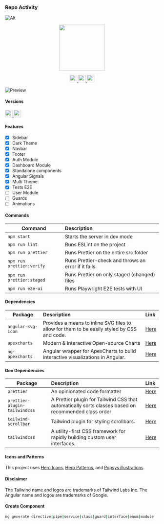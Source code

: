 ### Repo Activity

![Alt](https://repobeats.axiom.co/api/embed/474efb993b6ccd96db81e840dc48a80ccc303d45.svg "Repobeats analytics image")

<p align="center">
    <img src="src/assets/preview/logo.png" width="150">
</p>

<p align="center">
    <a href="https://github.com/Quanby-IT-Solutions/pcic_angular/stargazers">
        <img height="24" src="https://img.shields.io/github/stars/Quanby-IT-Solutions/pcic_angular?colorA=1e1e28&colorB=c9cbff&style=for-the-badge">
    </a>
    <a href="https://github.com/Quanby-IT-Solutions/pcic_angular/issues">
        <img height="24" src="https://img.shields.io/github/issues/Quanby-IT-Solutions/pcic_angular?colorA=1e1e28&colorB=f7be95&style=for-the-badge">
    </a>
    <a href="https://github.com/Quanby-IT-Solutions/pcic_angular/contributors">
        <img height="24" src="https://img.shields.io/github/contributors/Quanby-IT-Solutions/pcic_angular?colorA=1e1e28&colorB=b1e1a6&style=for-the-badge">
    </a>
</p>

<p>
    <img alt="Preview" src="src/assets/preview/preview.gif">
</p>

#### Versions

<a href="https://angular.io">
    <img height="24" src="https://img.shields.io/badge/Angular 17-DD0031?style=for-the-badge&logo=angular&logoColor=white">
</a>
<a href="https://tailwindcss.com">
    <img height="24" src="https://img.shields.io/badge/Tailwind 3-0ea5e9?style=for-the-badge&logo=tailwind-css&logoColor=white">
</a>

#### Features

- [x] Sidebar
- [x] Dark Theme
- [x] Navbar
- [x] Footer
- [x] Auth Module
- [x] Dashboard Module
- [x] Standalone components
- [x] Angular Signals
- [x] Multi Theme
- [x] Tests E2E
- [ ] User Module
- [ ] Guards
- [ ] Animations

#### Commands

| Command                   | Description                                     |
| ------------------------- | :---------------------------------------------- |
| `npm start`               | Starts the server in dev mode                   |
| `npm run lint`            | Runs ESLint on the project                      |
| `npm run prettier`        | Runs Prettier on the entire src folder          |
| `npm run prettier:verify` | Runs Prettier-check and throws an error if it fails |
| `npm run prettier:staged` | Runs Prettier on only staged (changed) files    |
| `npm run e2e-ui`          | Runs Playwright E2E tests with UI               |

#### Dependencies

| Package              | Description                                                                                  | Link                                                   |
| -------------------- | :------------------------------------------------------------------------------------------- | :----------------------------------------------------- |
| `angular-svg-icon`   | Provides a means to inline SVG files to allow for them to be easily styled by CSS and code.   | [Here](https://www.npmjs.com/package/angular-svg-icon) |
| `apexcharts`         | Modern & Interactive Open-source Charts                                                      | [Here](https://www.npmjs.com/package/apexcharts)       |
| `ng-apexcharts`      | Angular wrapper for ApexCharts to build interactive visualizations in Angular.               | [Here](https://www.npmjs.com/package/ng-apexcharts)    |

#### Dev Dependencies

| Package                       | Description                                                                                       | Link                                                              |
| ----------------------------- | :------------------------------------------------------------------------------------------------ | :---------------------------------------------------------------- |
| `prettier`                    | An opinionated code formatter                                                                     | [Here](https://www.npmjs.com/package/prettier)                    |
| `prettier-plugin-tailwindcss` | A Prettier plugin for Tailwind CSS that automatically sorts classes based on recommended class order | [Here](https://www.npmjs.com/package/prettier-plugin-tailwindcss) |
| `tailwind-scrollbar`          | Tailwind plugin for styling scrollbars.                                                           | [Here](https://www.npmjs.com/package/tailwind-scrollbar)          |
| `tailwindcss`                 | A utility-first CSS framework for rapidly building custom user interfaces.                        | [Here](https://www.npmjs.com/package/tailwindcss)                 |

#### Icons and Patterns

This project uses [Hero Icons](https://heroicons.com/), [Hero Patterns](https://heropatterns.com/), and [Popsys illustrations](https://popsy.co/).

#### Disclaimer

The Tailwind name and logos are trademarks of Tailwind Labs Inc. The Angular name and logos are trademarks of Google.

#### Create Component

```bash
ng generate directive|pipe|service|class|guard|interface|enum|module
